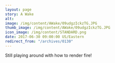 ```yaml
---
layout: page
story: A Wake
alt:
image: /img/content/AWake/09udgzIckzTG.JPG
thumb_image: /img/content/AWake/09udgzIckzTG.JPG
icon_image: /img/content/STANDARD.png
date: 2017-06-30 09:00:00 US/Eastern
redirect_from: "/archives/0130"
---
```

Still playing around with how to render fire!
